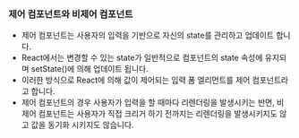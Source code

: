 ### 제어 컴포넌트와 비제어 컴포넌트

- 제어 컴포넌트는 사용자의 입력을 기반으로 자신의 state를 관리하고 업데이트 합니다.
- React에서는 변경할 수 있는 state가 일반적으로 컴포넌트의 state 속성에 유지되며 setState()에 의해 업데이트 됩니다.
- 이러한 방식으로 React에 의해 값이 제어되는 입력 폼 엘리먼트를 제어 컴포넌트라고 합니다.
- 제어 컴포넌트의 경우 사용자가 입력을 할 때마다 리렌더링을 발생시키는 반면, 비제어 컴포넌트는 사용자가 직접 크리거 하기 전까지는 리렌더링을 발생시키지도 않고 값을 동기화 시키지도 않습니다.
